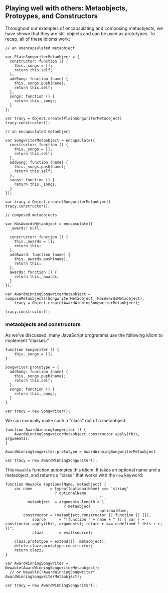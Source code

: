 ## Playing well with others: Metaobjects, Protoypes, and Constructors

Throughout our examples of encapsulating and composing metaobjects, we have shown that they are still objects and can be used as prototypes. To recap, all of these idioms work:

~~~~~~~~
// an unencapsulated metaobject

var PlainSongwriterMetaobject = {
  constructor: function () {
    this._songs = [];
    return this.self;
  },
  addSong: function (name) {
    this._songs.push(name);
    return this.self;
  },
  songs: function () {
    return this._songs;
  }
};

var tracy = Object.create(PlainSongwriterMetaobject)
tracy.constructor();

// an encapsulated metaobject

var SongwriterMetaobject = encapsulate({
  constructor: function () {
    this._songs = [];
    return this.self;
  },
  addSong: function (name) {
    this._songs.push(name);
    return this.self;
  },
  songs: function () {
    return this._songs;
  }
});

var tracy = Object.create(SongwriterMetaobject)
tracy.constructor();

// composed metaobjects

var HasAwardsMetaobject = encapsulate({
  _awards: null,

  constructor: function () {
    this._awards = [];
    return this;
  },
  addAward: function (name) {
    this._awards.push(name);
    return this;
  },
  awards: function () {
    return this._awards;
  }
});

var AwardWinningSongwriterMetaobject = composeMetaobjects(SongwriterMetaobject, HasAwardsMetaobject),
    tracy = Object.create(AwardWinningSongwriterMetaobject);

tracy.constructor();
~~~~~~~~

### metaobjects and constructors

As we've discussed, many JavaScript programms use the following idiom to implement "classes:"

~~~~~~~~
function Songwriter () {
    this._songs = [];
}

Songwriter.prototype = {
  addSong: function (name) {
    this._songs.push(name);
    return this.self;
  },
  songs: function () {
    return this._songs;
  }
}

var tracy = new Songwriter();
~~~~~~~~

We can manually make such a "class" out of a metaobject:

~~~~~~~~
function AwardWinningSongwriter () {
    AwardWinningSongwriterMetaobject.constructor.apply(this, arguments);
}

AwardWinningSongwriter.prototype = AwardWinningSongwriterMetaobject

var tracy = new AwardWinningSongwriter();
~~~~~~~~

This `Newable` function automates this idiom. It takes an optional name and a metaobject, and returns a "class" that works with the `new` keyword:

~~~~~~~~
function Newable (optionalName, metaobject) {
	var name        = typeof(optionalName) === 'string'
	                  ? optionalName
										: '',
		  metaobject  = arguments.length > 1
			              ? metaobject
										: optionalName,
	    constructor = (metaobject.constructor || function () {}),
			source      = "(function " + name + " () { var r = constructor.apply(this, arguments); return r === undefined ? this : r; })",
			clazz       = eval(source);
	
	clazz.prototype = extend({}, metaobject);
	delete clazz.prototype.constructor;
	return clazz;
}

var AwardWinningSongwriter = Newable(AwardWinningSongwriterMetaobject);
  // or Newable("AwardWinningSongwriter", AwardWinningSongwriterMetaobject);

var tracy = new AwardWinningSongwriter();
~~~~~~~~